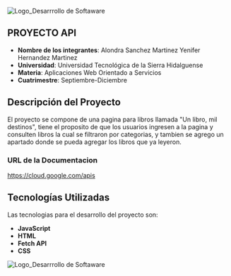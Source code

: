 ![Logo_Desarrrollo de Softaware](/icons/Logo-UTSH.webp)
## PROYECTO API
- **Nombre de los integrantes**: 
    Alondra Sanchez Martinez
    Yenifer Hernandez Martinez
- **Universidad**: Universidad Tecnológica de la Sierra Hidalguense
- **Materia**: Aplicaciones Web Orientado a Servicios
- **Cuatrimestre**: Septiembre-Diciembre
## Descripción del Proyecto
El proyecto se compone de una pagina para libros llamada "Un libro, mil destinos", tiene el proposito de que los usuarios ingresen a la pagina y consulten libros la cual se filtraron por categorias, y tambien se agrego un apartado donde se pueda agregar los libros que ya leyeron. 
### URL de la Documentacion
https://cloud.google.com/apis
## Tecnologías Utilizadas
Las tecnologias para el desarrollo del proyecto son:
- **JavaScript**
- **HTML**
- **Fetch API**
- **CSS**

![Logo_Desarrrollo de Softaware](/icons/image.jpg)